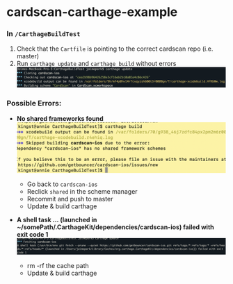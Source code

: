 # cardscan-carthage-example
### In `/CarthageBuildTest`
1. Check that the `Cartfile` is pointing to the correct cardscan repo (i.e. master)
2. Run ```carthage update``` and ```carthage build``` without errors
![Successful Run](ExampleImages/success.png)

### Possible Errors: 
* **No shared frameworks found**
![No Shared Framework](ExampleImages/no_sharedframeworks.png)
    * Go back to `cardscan-ios`
    * Reclick `shared` in the scheme manager
    * Recommit and push to master
    * Update & build carthage  
    
*  **A shell task ... (launched in ~/somePath/.CarthageKit/dependencies/cardscan-ios) failed with exit code 1**
![Reset Cache](ExampleImages/cache_reset.png)
    * rm -rf the cache path
    * Update & build carthage
